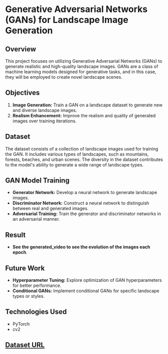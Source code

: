 # Generative Adversarial Networks (GANs) for Landscape Image Generation

## Overview

This project focuses on utilizing Generative Adversarial Networks (GANs) to generate realistic and high-quality landscape images. GANs are a class of machine learning models designed for generative tasks, and in this case, they will be employed to create novel landscape scenes.

## Objectives

1. **Image Generation:** Train a GAN on a landscape dataset to generate new and diverse landscape images.
2. **Realism Enhancement:** Improve the realism and quality of generated images over training iterations.

## Dataset

The dataset consists of a collection of landscape images used for training the GAN. It includes various types of landscapes, such as mountains, forests, beaches, and urban scenes. The diversity in the dataset contributes to the model's ability to generate a wide range of landscape types.


## GAN Model Training

- **Generator Network:** Develop a neural network to generate landscape images.
- **Discriminator Network:** Construct a neural network to distinguish between real and generated images.
- **Adversarial Training:** Train the generator and discriminator networks in an adversarial manner.
  
## Result
- **See the generated_video to see the evolution of the images each epoch**.


## Future Work

- **Hyperparameter Tuning:** Explore optimization of GAN hyperparameters for better performance.
- **Conditional GANs:** Implement conditional GANs for specific landscape types or styles.

## Technologies Used

- PyTorch
- cv2

## [Dataset URL](https://www.kaggle.com/datasets/arnavsmayan/netflix-userbase-dataset)
